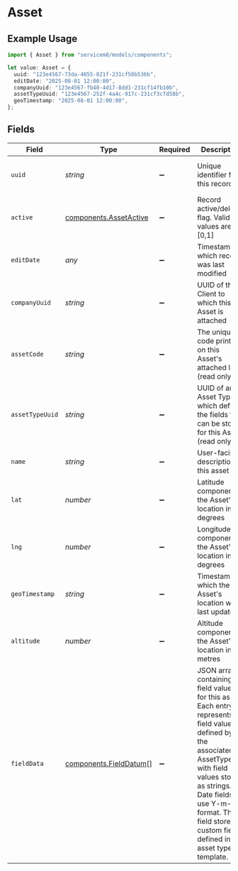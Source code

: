 # Asset

## Example Usage

```typescript
import { Asset } from "servicem8/models/components";

let value: Asset = {
  uuid: "123e4567-73da-4855-821f-231cf50b536b",
  editDate: "2025-08-01 12:00:00",
  companyUuid: "123e4567-fb40-4d17-8dd1-231cf14fb10b",
  assetTypeUuid: "123e4567-252f-4a4c-917c-231cf3cfd58b",
  geoTimestamp: "2025-08-01 12:00:00",
};
```

## Fields

| Field                                                                                                                                                                                                                                                                  | Type                                                                                                                                                                                                                                                                   | Required                                                                                                                                                                                                                                                               | Description                                                                                                                                                                                                                                                            | Example                                                                                                                                                                                                                                                                |
| ---------------------------------------------------------------------------------------------------------------------------------------------------------------------------------------------------------------------------------------------------------------------- | ---------------------------------------------------------------------------------------------------------------------------------------------------------------------------------------------------------------------------------------------------------------------- | ---------------------------------------------------------------------------------------------------------------------------------------------------------------------------------------------------------------------------------------------------------------------- | ---------------------------------------------------------------------------------------------------------------------------------------------------------------------------------------------------------------------------------------------------------------------- | ---------------------------------------------------------------------------------------------------------------------------------------------------------------------------------------------------------------------------------------------------------------------- |
| `uuid`                                                                                                                                                                                                                                                                 | *string*                                                                                                                                                                                                                                                               | :heavy_minus_sign:                                                                                                                                                                                                                                                     | Unique identifier for this record                                                                                                                                                                                                                                      | 123e4567-73da-4855-821f-231cf50b536b                                                                                                                                                                                                                                   |
| `active`                                                                                                                                                                                                                                                               | [components.AssetActive](../../models/components/assetactive.md)                                                                                                                                                                                                       | :heavy_minus_sign:                                                                                                                                                                                                                                                     | Record active/deleted flag.  Valid values are [0,1]                                                                                                                                                                                                                    |                                                                                                                                                                                                                                                                        |
| `editDate`                                                                                                                                                                                                                                                             | *any*                                                                                                                                                                                                                                                                  | :heavy_minus_sign:                                                                                                                                                                                                                                                     | Timestamp at which record was last modified                                                                                                                                                                                                                            | 2025-08-01 12:00:00                                                                                                                                                                                                                                                    |
| `companyUuid`                                                                                                                                                                                                                                                          | *string*                                                                                                                                                                                                                                                               | :heavy_minus_sign:                                                                                                                                                                                                                                                     | UUID of the Client to which this Asset is attached                                                                                                                                                                                                                     | 123e4567-fb40-4d17-8dd1-231cf14fb10b                                                                                                                                                                                                                                   |
| `assetCode`                                                                                                                                                                                                                                                            | *string*                                                                                                                                                                                                                                                               | :heavy_minus_sign:                                                                                                                                                                                                                                                     | The unique code printed on this Asset's attached label (read only)                                                                                                                                                                                                     |                                                                                                                                                                                                                                                                        |
| `assetTypeUuid`                                                                                                                                                                                                                                                        | *string*                                                                                                                                                                                                                                                               | :heavy_minus_sign:                                                                                                                                                                                                                                                     | UUID of an Asset Type which defines the fields that can be stored for this Asset (read only)                                                                                                                                                                           | 123e4567-252f-4a4c-917c-231cf3cfd58b                                                                                                                                                                                                                                   |
| `name`                                                                                                                                                                                                                                                                 | *string*                                                                                                                                                                                                                                                               | :heavy_minus_sign:                                                                                                                                                                                                                                                     | User-facing description of this asset                                                                                                                                                                                                                                  |                                                                                                                                                                                                                                                                        |
| `lat`                                                                                                                                                                                                                                                                  | *number*                                                                                                                                                                                                                                                               | :heavy_minus_sign:                                                                                                                                                                                                                                                     | Latitude component of the Asset's location in degrees                                                                                                                                                                                                                  |                                                                                                                                                                                                                                                                        |
| `lng`                                                                                                                                                                                                                                                                  | *number*                                                                                                                                                                                                                                                               | :heavy_minus_sign:                                                                                                                                                                                                                                                     | Longitude component of the Asset's location in degrees                                                                                                                                                                                                                 |                                                                                                                                                                                                                                                                        |
| `geoTimestamp`                                                                                                                                                                                                                                                         | *string*                                                                                                                                                                                                                                                               | :heavy_minus_sign:                                                                                                                                                                                                                                                     | Timestamp at which the Asset's location was last updated                                                                                                                                                                                                               | 2025-08-01 12:00:00                                                                                                                                                                                                                                                    |
| `altitude`                                                                                                                                                                                                                                                             | *number*                                                                                                                                                                                                                                                               | :heavy_minus_sign:                                                                                                                                                                                                                                                     | Altitude component of the Asset's location in metres                                                                                                                                                                                                                   |                                                                                                                                                                                                                                                                        |
| `fieldData`                                                                                                                                                                                                                                                            | [components.FieldDatum](../../models/components/fielddatum.md)[]                                                                                                                                                                                                       | :heavy_minus_sign:                                                                                                                                                                                                                                                     | JSON array containing field values for this asset. Each entry represents a field value defined by the associated AssetType, with field values stored as strings. Date fields use Y-m-d format. This field stores all custom fields defined in the asset type template. |                                                                                                                                                                                                                                                                        |